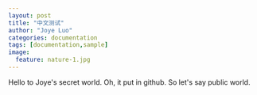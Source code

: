 ```yaml
---
layout: post
title: "中文测试"
author: "Joye Luo"
categories: documentation
tags: [documentation,sample]
image:
  feature: nature-1.jpg
---
```


Hello to Joye's secret world. Oh, it put in github. So let's say public world.